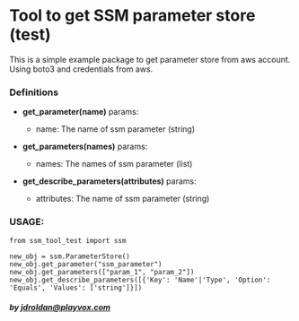 # Tool to get SSM parameter store (test)

This is a simple example package to get parameter store from aws account.
Using boto3 and credentials from aws.

### Definitions

- **get_parameter(name)**
    params:
    - name: The name of ssm parameter (string)
  
- **get_parameters(names)**
    params:
    - names: The names of ssm parameter (list)

- **get_describe_parameters(attributes)**
    params:
    - attributes: The name of ssm parameter (string)


### USAGE:
```
from ssm_tool_test import ssm

new_obj = ssm.ParameterStore()
new_obj.get_parameter("ssm_parameter")
new_obj.get_parameters(["param_1", "param_2"])
new_obj.get_describe_parameters([{'Key': 'Name'|'Type', 'Option': 'Equals', 'Values': ['string']}])
```

##### by jdroldan@playvox.com